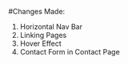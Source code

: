 #Changes Made:

1. Horizontal Nav Bar
2. Linking Pages
3. Hover Effect
4. Contact Form in Contact Page